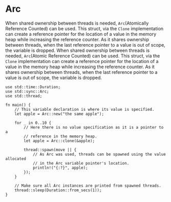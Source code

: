 # Arc

When shared ownership between threads is needed, `Arc`(Atomically Reference
Counted) can be used. This struct, via the `Clone` implementation can create
a reference pointer for the location of a value in the memory heap while
increasing the reference counter. As it shares ownership between threads, when
the last reference pointer to a value is out of scope, the variable is dropped.
When shared ownership between threads is needed, `Arc`(Atomic Reference Counted) can be used. This struct, via the `Clone` implementation can create a reference pointer for the location of a value in the memory heap while increasing the reference counter. As it shares ownership between threads, when the last reference pointer to a value is out of scope, the variable is dropped.

```rust,editable
use std::time::Duration;
use std::sync::Arc;
use std::thread;

fn main() {
    // This variable declaration is where its value is specified.
    let apple = Arc::new("the same apple");

    for _ in 0..10 {
        // Here there is no value specification as it is a pointer to a
        // reference in the memory heap.
        let apple = Arc::clone(&apple);

        thread::spawn(move || {
            // As Arc was used, threads can be spawned using the value allocated
            // in the Arc variable pointer's location.
            println!("{:?}", apple);
        });
    }

    // Make sure all Arc instances are printed from spawned threads.
    thread::sleep(Duration::from_secs(1));
}

```
